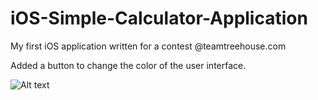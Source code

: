 iOS-Simple-Calculator-Application
=================================

My first iOS application written for a contest @teamtreehouse.com

Added a button to change the color of the user interface.

![Alt text](Calculator%20Launchimage.jpg "Calculator Launchimage")
